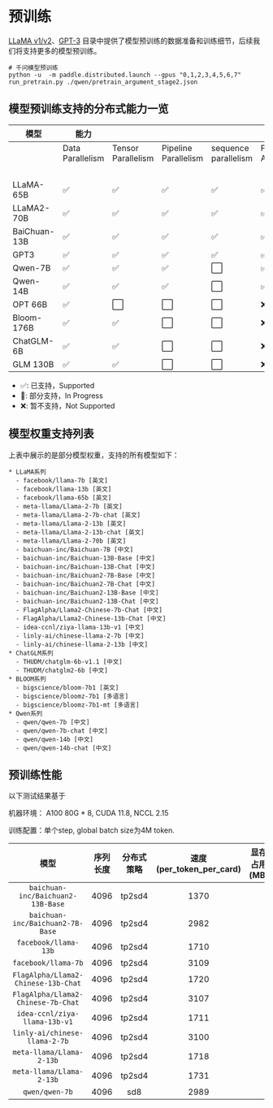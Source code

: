 # 预训练

[LLaMA v1/v2](./llama)、[GPT-3](./gpt-3) 目录中提供了模型预训练的数据准备和训练细节，后续我们将支持更多的模型预训练。


```
# 千问模型预训练
python -u  -m paddle.distributed.launch --gpus "0,1,2,3,4,5,6,7" run_pretrain.py ./qwen/pretrain_argument_stage2.json
```


## 模型预训练支持的分布式能力一览

模型|能力|||||||||||||
|-|-|-|-|-|-|-|-|-|-|-|-|-|-|
||Data Parallelism|Tensor Parallelism|Pipeline Parallelism|sequence parallelism|Flash Attention|Sharding Stage1 ||Stage2||Stage3||Selective Recompute|
|||||||recompute|DP|recompute|DP|recompute|DP||
LLaMA-65B   |✅|✅|✅|✅|✅|✅|✅|✅|✅|✅|✅|✅|
LLaMA2-70B  |✅|✅|✅|✅|✅|✅|✅|✅|✅|✅|✅|✅|
BaiChuan-13B|✅|✅|✅|✅|✅|✅|✅|✅|✅|✅|✅|✅|
GPT3        |✅|✅|✅|✅|✅|✅|✅|✅|✅|✅|✅|✅|
Qwen-7B     |✅|✅|✅|󠀠󠀠󠀠⬜|✅|⬜|✅|✅|✅|✅|✅|✅|
Qwen-14B    |✅|✅|✅|⬜|✅|⬜|✅|✅|✅|✅|✅|✅|
OPT 66B     |✅|⬜|⬜|⬜|❌|⬜|⬜|⬜|⬜|⬜|⬜|🚧|
Bloom-176B  |✅|✅|⬜|⬜|❌|⬜|⬜|⬜|⬜|⬜|⬜|🚧|
ChatGLM-6B  |✅|✅|⬜|⬜|❌|⬜|⬜|⬜|⬜|⬜|⬜|🚧|
GLM 130B    |✅|✅|⬜|⬜|❌|⬜|⬜|⬜|⬜|⬜|⬜|🚧|

* ✅: 已支持，Supported
* 🚧: 部分支持，In Progress
* ❌: 暂不支持，Not Supported


## 模型权重支持列表
上表中展示的是部分模型权重，支持的所有模型如下：

```
* LLaMA系列
  - facebook/llama-7b [英文]
  - facebook/llama-13b [英文]
  - facebook/llama-65b [英文]
  - meta-llama/Llama-2-7b [英文]
  - meta-llama/Llama-2-7b-chat [英文]
  - meta-llama/Llama-2-13b [英文]
  - meta-llama/Llama-2-13b-chat [英文]
  - meta-llama/Llama-2-70b [英文]
  - baichuan-inc/Baichuan-7B [中文]
  - baichuan-inc/Baichuan-13B-Base [中文]
  - baichuan-inc/Baichuan-13B-Chat [中文]
  - baichuan-inc/Baichuan2-7B-Base [中文]
  - baichuan-inc/Baichuan2-7B-Chat [中文]
  - baichuan-inc/Baichuan2-13B-Base [中文]
  - baichuan-inc/Baichuan2-13B-Chat [中文]
  - FlagAlpha/Llama2-Chinese-7b-Chat [中文]
  - FlagAlpha/Llama2-Chinese-13b-Chat [中文]
  - idea-ccnl/ziya-llama-13b-v1 [中文]
  - linly-ai/chinese-llama-2-7b [中文]
  - linly-ai/chinese-llama-2-13b [中文]
* ChatGLM系列
  - THUDM/chatglm-6b-v1.1 [中文]
  - THUDM/chatglm2-6b [中文]
* BLOOM系列
  - bigscience/bloom-7b1 [英文]
  - bigscience/bloomz-7b1 [多语言]
  - bigscience/bloomz-7b1-mt [多语言]
* Qwen系列
  - qwen/qwen-7b [中文]
  - qwen/qwen-7b-chat [中文]
  - qwen/qwen-14b [中文]
  - qwen/qwen-14b-chat [中文]
```


## 预训练性能
以下测试结果基于

机器环境： A100 80G * 8, CUDA 11.8, NCCL 2.15

训练配置：单个step, global batch size为4M token.

| 模型 | 序列长度 | 分布式策略 | 速度(per_token_per_card) | 显存占用(MB)
| :-: | :-: | :-: | :-: | :-: |
| `baichuan-inc/Baichuan2-13B-Base` |4096 | tp2sd4 |    1370
| `baichuan-inc/Baichuan2-7B-Base` |4096 | tp2sd4 |     2982
| `facebook/llama-13b` |4096 | tp2sd4 |     1710
| `facebook/llama-7b` |4096 | tp2sd4 |     3109
| `FlagAlpha/Llama2-Chinese-13b-Chat` |4096 | tp2sd4 |     1720
| `FlagAlpha/Llama2-Chinese-7b-Chat` |4096 | tp2sd4 |     3107
| `idea-ccnl/ziya-llama-13b-v1` |4096 | tp2sd4 |     1711
| `linly-ai/chinese-llama-2-7b` |4096 | tp2sd4 |     3100
| `meta-llama/Llama-2-13b` |4096 | tp2sd4 |     1718
| `meta-llama/Llama-2-13b` |4096 | tp2sd4 |     1731
| `qwen/qwen-7b` |4096 | sd8 |     2989
